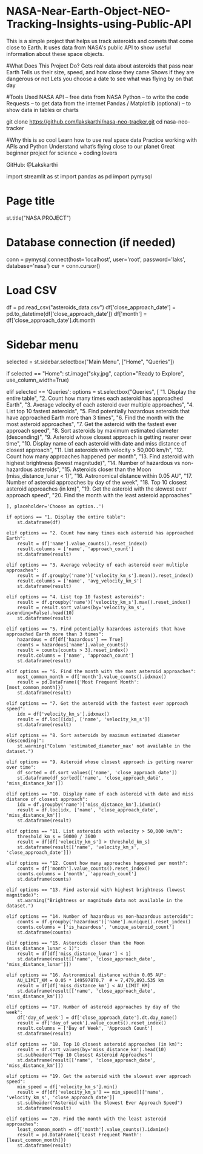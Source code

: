 # NASA-Near-Earth-Object-NEO-Tracking-Insights-using-Public-API
This is a simple project that helps us track asteroids and comets that come close to Earth. It uses data from NASA's public API to show useful information about these space objects.

#What Does This Project Do?
Gets real data about asteroids that pass near Earth
Tells us their size, speed, and how close they came
Shows if they are dangerous or not
Lets you choose a date to see what was flying by on that day

#Tools Used
NASA API – free data from NASA
Python – to write the code
Requests – to get data from the internet
Pandas / Matplotlib (optional) – to show data in tables or charts

git clone https://github.com/lakskarthi/nasa-neo-tracker.git
cd nasa-neo-tracker

#Why this is so cool
Learn how to use real space data
Practice working with APIs and Python
Understand what’s flying close to our planet
Great beginner project for science + coding lovers 

GitHub: @Lakskarthi


import streamlit as st
import pandas as pd
import pymysql

# Page title
st.title("NASA PROJECT")

# Database connection (if needed)
conn = pymysql.connect(host='localhost', user='root', password='laks', database='nasa')
cur = conn.cursor()

# Load CSV
df = pd.read_csv("asteroids_data.csv")
df['close_approach_date'] = pd.to_datetime(df['close_approach_date'])
df['month'] = df['close_approach_date'].dt.month

# Sidebar menu
selected = st.sidebar.selectbox("Main Menu", ["Home", "Queries"])

if selected == "Home":
    st.image("sky.jpg", caption="Ready to Explore", use_column_width=True)
    

elif selected == 'Queries':
    options = st.selectbox("Queries", [
        "1. Display the entire table",
        "2. Count how many times each asteroid has approached Earth",
        "3. Average velocity of each asteroid over multiple approaches",
        "4. List top 10 fastest asteroids",
        "5. Find potentially hazardous asteroids that have approached Earth more than 3 times",
        "6. Find the month with the most asteroid approaches",
        "7. Get the asteroid with the fastest ever approach speed",
        "8. Sort asteroids by maximum estimated diameter (descending)",
        "9. Asteroid whose closest approach is getting nearer over time",
        "10. Display name of each asteroid with date and miss distance of closest approach",
        "11. List asteroids with velocity > 50,000 km/h",
        "12. Count how many approaches happened per month",
        "13. Find asteroid with highest brightness (lowest magnitude)",
        "14. Number of hazardous vs non-hazardous asteroids",
        "15. Asteroids closer than the Moon (miss_distance_lunar < 1)",
        "16. Astronomical distance within 0.05 AU",
        "17. Number of asteroid approaches by day of the week",
        "18. Top 10 closest asteroid approaches (in km)",
        "19. Get the asteroid with the slowest ever approach speed",
        "20. Find the month with the least asteroid approaches"
        
    ], placeholder='Choose an option..')

    if options == "1. Display the entire table":
        st.dataframe(df)

    elif options == "2. Count how many times each asteroid has approached Earth":
        result = df['name'].value_counts().reset_index()
        result.columns = ['name', 'approach_count']
        st.dataframe(result)

    elif options == "3. Average velocity of each asteroid over multiple approaches":
        result = df.groupby('name')['velocity_km_s'].mean().reset_index()
        result.columns = ['name', 'avg_velocity_km_s']
        st.dataframe(result)

    elif options == "4. List top 10 fastest asteroids":
        result = df.groupby('name')['velocity_km_s'].max().reset_index()
        result = result.sort_values(by='velocity_km_s', ascending=False).head(10)
        st.dataframe(result)

    elif options == "5. Find potentially hazardous asteroids that have approached Earth more than 3 times":
        hazardous = df[df['hazardous'] == True]
        counts = hazardous['name'].value_counts()
        result = counts[counts > 3].reset_index()
        result.columns = ['name', 'approach_count']
        st.dataframe(result)

    elif options == "6. Find the month with the most asteroid approaches":
        most_common_month = df['month'].value_counts().idxmax()
        result = pd.DataFrame({'Most Frequent Month': [most_common_month]})
        st.dataframe(result)

    elif options == "7. Get the asteroid with the fastest ever approach speed":
        idx = df['velocity_km_s'].idxmax()
        result = df.loc[[idx], ['name', 'velocity_km_s']]
        st.dataframe(result)

    elif options == "8. Sort asteroids by maximum estimated diameter (descending)":
        st.warning("Column 'estimated_diameter_max' not available in the dataset.")
        
    elif options == "9. Asteroid whose closest approach is getting nearer over time":
        df_sorted = df.sort_values(['name', 'close_approach_date'])
        st.dataframe(df_sorted[['name', 'close_approach_date', 'miss_distance_km']])

    elif options == "10. Display name of each asteroid with date and miss distance of closest approach":
        idx = df.groupby('name')['miss_distance_km'].idxmin()
        result = df.loc[idx, ['name', 'close_approach_date', 'miss_distance_km']]
        st.dataframe(result)

    elif options == "11. List asteroids with velocity > 50,000 km/h":
        threshold_km_s = 50000 / 3600
        result = df[df['velocity_km_s'] > threshold_km_s]
        st.dataframe(result[['name', 'velocity_km_s', 'close_approach_date']])

    elif options == "12. Count how many approaches happened per month":
        counts = df['month'].value_counts().reset_index()
        counts.columns = ['month', 'approach_count']
        st.dataframe(counts)

    elif options == "13. Find asteroid with highest brightness (lowest magnitude)":
        st.warning("Brightness or magnitude data not available in the dataset.")

    elif options == "14. Number of hazardous vs non-hazardous asteroids":
        counts = df.groupby('hazardous')['name'].nunique().reset_index()
        counts.columns = ['is_hazardous', 'unique_asteroid_count']
        st.dataframe(counts)

    elif options == "15. Asteroids closer than the Moon (miss_distance_lunar < 1)":
        result = df[df['miss_distance_lunar'] < 1]
        st.dataframe(result[['name', 'close_approach_date', 'miss_distance_lunar']])

    elif options == "16. Astronomical distance within 0.05 AU":
        AU_LIMIT_KM = 0.05 * 149597870.7  # ≈ 7,479,893.535 km
        result = df[df['miss_distance_km'] < AU_LIMIT_KM]
        st.dataframe(result[['name', 'close_approach_date', 'miss_distance_km']])

    elif options == "17. Number of asteroid approaches by day of the week":
        df['day_of_week'] = df['close_approach_date'].dt.day_name()
        result = df['day_of_week'].value_counts().reset_index()
        result.columns = ['Day of Week', 'Approach Count']
        st.dataframe(result)

    elif options == "18. Top 10 closest asteroid approaches (in km)":
        result = df.sort_values(by='miss_distance_km').head(10)
        st.subheader("Top 10 Closest Asteroid Approaches")
        st.dataframe(result[['name', 'close_approach_date', 'miss_distance_km']])

    elif options == "19. Get the asteroid with the slowest ever approach speed":
        min_speed = df['velocity_km_s'].min()
        result = df[df['velocity_km_s'] == min_speed][['name', 'velocity_km_s', 'close_approach_date']]
        st.subheader("Asteroid with the Slowest Ever Approach Speed")
        st.dataframe(result)

    elif options == "20. Find the month with the least asteroid approaches":
        least_common_month = df['month'].value_counts().idxmin()
        result = pd.DataFrame({'Least Frequent Month': [least_common_month]})
        st.dataframe(result)
